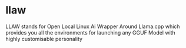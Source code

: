 # llaw
LLAW stands for Open Local Linux Ai Wrapper Around Llama.cpp which provides you all the environments for launching any GGUF Model with highly customisable personality
